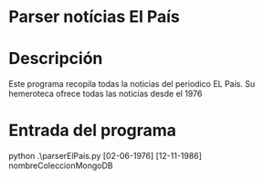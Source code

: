 # Parser notícias El País

# Descripción

Este programa recopila todas la noticias del periodico EL País. Su hemeroteca ofrece todas las noticias desde el 1976

# Entrada del programa

python .\parserElPais.py [02-06-1976] [12-11-1986] nombreColeccionMongoDB

